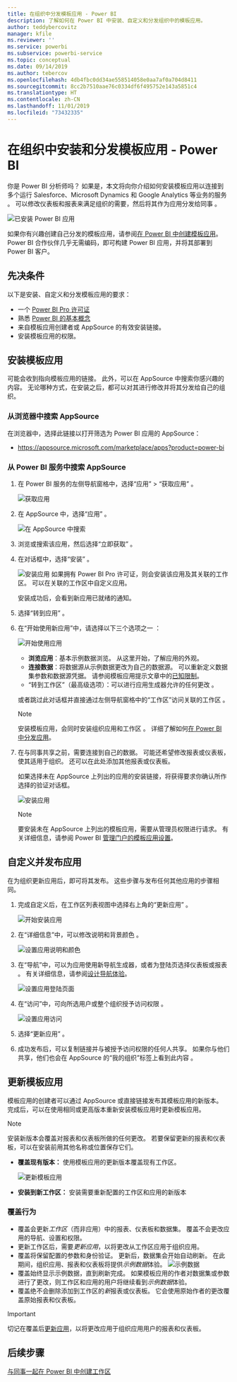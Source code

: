 ```yaml
---
title: 在组织中分发模板应用 - Power BI
description: 了解如何在 Power BI 中安装、自定义和分发组织中的模板应用。
author: teddybercovitz
manager: kfile
ms.reviewer: ''
ms.service: powerbi
ms.subservice: powerbi-service
ms.topic: conceptual
ms.date: 09/14/2019
ms.author: tebercov
ms.openlocfilehash: 4db4fbc0dd34ae558514058e0aa7af0a704d8411
ms.sourcegitcommit: 8cc2b7510aae76c0334df6f495752e143a5851c4
ms.translationtype: HT
ms.contentlocale: zh-CN
ms.lasthandoff: 11/01/2019
ms.locfileid: "73432335"
---
```

# <a name="install-and-distribute-template-apps-in-your-organization---power-bi"></a>在组织中安装和分发模板应用 - Power BI

你是 Power BI 分析师吗？ 如果是，本文将向你介绍如何安装模板应用以连接到多个运行 Salesforce、Microsoft Dynamics 和 Google Analytics 等业务的服务  。 可以修改仪表板和报表来满足组织的需要，然后将其作为应用分发给同事  。 

![已安装 Power BI 应用](media/service-template-apps-install-distribute/power-bi-get-apps.png)

如果你有兴趣创建自己分发的模板应用，请参阅[在 Power BI 中创建模板应用](service-template-apps-create.md)。 Power BI 合作伙伴几乎无需编码，即可构建 Power BI 应用，并将其部署到 Power BI 客户。 

## <a name="prerequisites"></a>先决条件  

以下是安装、自定义和分发模板应用的要求： 

- 一个 [Power BI Pro 许可证](service-self-service-signup-for-power-bi.md)
- 熟悉 [Power BI 的基本概念](service-basic-concepts.md)
- 来自模板应用创建者或 AppSource 的有效安装链接。 
- 安装模板应用的权限。 

## <a name="install-a-template-app"></a>安装模板应用

可能会收到指向模板应用的链接。 此外，可以在 AppSource 中搜索你感兴趣的内容。 无论哪种方式，在安装之后，都可以对其进行修改并将其分发给自己的组织。

### <a name="search-appsource-from-a-browser"></a>从浏览器中搜索 AppSource

在浏览器中，选择此链接以打开筛选为 Power BI 应用的 AppSource：

- https://appsource.microsoft.com/marketplace/apps?product=power-bi

### <a name="search-appsource-from-the-power-bi-service"></a>从 Power BI 服务中搜索 AppSource

1. 在 Power BI 服务的左侧导航窗格中，选择“应用” > “获取应用”   。

    ![获取应用](media/service-template-apps-install-distribute/power-bi-get-apps-arrow.png)

2. 在 AppSource 中，选择“应用”  。

    ![在 AppSource 中搜索](media/service-template-apps-install-distribute/power-bi-appsource.png)

3. 浏览或搜索该应用，然后选择“立即获取”  。

4. 在对话框中，选择“安装”  。

    ![安装应用](media/service-template-apps-install-distribute/power-install-dialog.png) 如果拥有 Power BI Pro 许可证，则会安装该应用及其关联的工作区。 可以在关联的工作区中自定义应用。

    安装成功后，会看到新应用已就绪的通知。
4. 选择“转到应用”  。
5. 在“开始使用新应用”中，请选择以下三个选项之一  ：

    ![开始使用应用](media/service-template-apps-create/power-bi-template-app-get-started.png)

    - **浏览应用**：基本示例数据浏览。 从这里开始，了解应用的外观。 
    - **连接数据**：将数据源从示例数据更改为自己的数据源。 可以重新定义数据集参数和数据源凭据。 请参阅模板应用提示文章中的[已知限制](service-template-apps-tips.md#known-limitations)。 
    - “转到工作区”（最高级选项）：可以进行应用生成器允许的任何更改  。

    或者跳过此对话框并直接通过左侧导航窗格中的“工作区”访问关联的工作区  。
    >[!NOTE]
    >安装模板应用，会同时安装组织应用和工作区   。 详细了解如何[在 Power BI 中分发应用](service-create-distribute-apps.md)。
 
6. 在与同事共享之前，需要连接到自己的数据。 可能还希望修改报表或仪表板，使其适用于组织。 还可以在此处添加其他报表或仪表板。

   如果选择未在 AppSource 上列出的应用的安装链接，将获得要求你确认所作选择的验证对话框。

   ![安装应用](media/service-template-apps-install-distribute/power-install-unvalidated-dialog.png)

   >[!NOTE]
   >要安装未在 AppSource 上列出的模板应用，需要从管理员权限进行请求。 有关详细信息，请参阅 Power BI [管理门户的模板应用设置](service-admin-portal.md#template-apps-settings)。

## <a name="customize-and-publish-the-app"></a>自定义并发布应用

在为组织更新应用后，即可将其发布。 这些步骤与发布任何其他应用的步骤相同。

1. 完成自定义后，在工作区列表视图中选择右上角的“更新应用”  。  

    ![开始安装应用](media/service-template-apps-install-distribute/power-bi-start-install-app.png)

2. 在“详细信息”中，可以修改说明和背景颜色  。

   ![设置应用说明和颜色](media/service-template-apps-install-distribute/power-bi-install-app-details.png)

3. 在“导航”中，可以为应用使用新导航生成器，或者为登陆页选择仪表板或报表  。 有关详细信息，请参阅[设计导航体验](service-create-distribute-apps.md#design-the-navigation-experience)。

   ![设置应用登陆页面](media/service-template-apps-install-distribute/power-bi-install-app-content.png)

4. 在“访问”中，可向所选用户或整个组织授予访问权限  。  

   ![设置应用访问](media/service-template-apps-install-distribute/power-bi-install-access.png)

5. 选择“更新应用”  。 

6. 成功发布后，可以复制链接并与被授予访问权限的任何人共享。 如果你与他们共享，他们也会在 AppSource 的“我的组织”标签上看到此内容  。

## <a name="update-a-template-app"></a>更新模板应用

模板应用的创建者可以通过 AppSource 或直接链接发布其模板应用的新版本。 完成后，可以在使用相同或更高版本重新安装模板应用时更新模板应用。

  >[!NOTE]
  >安装新版本会覆盖对报表和仪表板所做的任何更改。 若要保留更新的报表和仪表板，可以在安装前用其他名称或位置保存它们。

- **覆盖现有版本：** 使用模板应用的更新版本覆盖现有工作区。

   ![更新模板应用](media/service-template-apps-install-distribute/power-bi-update-app-overwrite.png)

- **安装到新工作区：** 安装需要重新配置的工作区和应用的新版本

### <a name="overwrite-behavior"></a>覆盖行为

* 覆盖会更新*工作区*（而非应用）中的报表、仪表板和数据集。 覆盖不会更改应用的导航、设置和权限。
* 更新工作区后，需要*更新应用*，以将更改从工作区应用于组织应用。
* 覆盖将保留配置的参数和身份验证。 更新后，数据集会开始自动刷新。 在此期间，组织应用、报表和仪表板将提供*示例数据*体验。
  ![示例数据](media/service-template-apps-install-distribute/power-bi-sample-data.png)
* 覆盖始终显示示例数据，直到刷新完成。 如果模板应用的作者对数据集或参数进行了更改，则工作区和应用的用户将继续看到*示例数据*体验。
* 覆盖绝不会删除添加到工作区的*新*报表或仪表板。 它会使用原始作者的更改覆盖原始报表和仪表板。

>[!IMPORTANT]
>切记在覆盖后[更新应用](#customize-and-publish-the-app)，以将更改应用于组织应用用户的报表和仪表板。

## <a name="next-steps"></a>后续步骤

[与同事一起在 Power BI 中创建工作区](service-create-workspaces.md)
